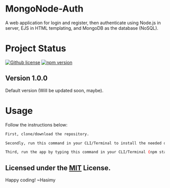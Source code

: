 # MongoNode-Auth

A web application for login and register, then authenticate using Node.js in server, EJS in HTML templating, and MongoDB as the database (NoSQL).

# Project Status

[![Github license](https://img.shields.io/badge/License-MIT-yellow.svg)](https://raw.githubusercontent.com/hasimy-as/MongoNode-Auth/master/LICENSE)
[![npm version](https://img.shields.io/npm/v/npm.svg)](https://www.npmjs.com/)

## Version 1.0.0

Default version (Will be updated soon, maybe).

# Usage

Follow the instructions below:

```sh
First, clone/download the repository.

Secondly, run this command in your CLI/Terminal to install the needed dependencies (npm install --save).

Third, run the app by typing this command in your CLI/Terminal (npm start.)

```

## Licensed under the [MIT](https://raw.githubusercontent.com/hasimy-as/MongoNode-Auth/master/LICENSE) License.

Happy coding!
~Hasimy

